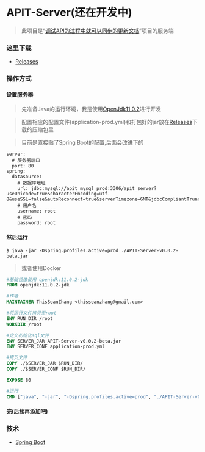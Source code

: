 # APIT-Server(还在开发中)

> 此项目是“[调试API的过程中就可以同步的更新文档](https://github.com/ThisSeanZhang/APIT-Client)”项目的服务端

### 这里下载

* [Releases](https://github.com/ThisSeanZhang/APIT-Server/releases)

### 操作方式
#### 设置服务器

> 先准备Java的运行环境，我是使用[OpenJdk11.0.2](https://jdk.java.net/11/)进行开发

> 配置相应的配置文件(application-prod.yml)和打包好的jar放在[Releases](https://github.com/ThisSeanZhang/APIT-Server/releases)下载的压缩包里

> 目前是直接贴了Spring Boot的配置,后面会改进下的
```
server:
  # 服务器端口
  port: 80
spring:
  datasource:
    # 数据库地址
    url: jdbc:mysql://apit_mysql_prod:3306/apit_server?useUnicode=true&characterEncoding=utf-8&useSSL=false&autoReconnect=true&serverTimezone=GMT&jdbcCompliantTruncation=false
    # 用户名
    username: root
    # 密码
    password: root
```
#### 然后运行
```$xslt
$ java -jar -Dspring.profiles.active=prod ./APIT-Server-v0.0.2-beta.jar
```
> 或者使用Docker

```dockerfile
#基础镜像使用 openjdk:11.0.2-jdk
FROM openjdk:11.0.2-jdk

#作者
MAINTAINER ThisSeanZhang <thisseanzhang@gmail.com>

#将运行文件拷贝至root
ENV RUN_DIR /root
WORKDIR /root

#定义初始化sql文件
ENV SERVER_JAR APIT-Server-v0.0.2-beta.jar
ENV SERVER_CONF application-prod.yml

#拷贝文件
COPY ./$SERVER_JAR $RUN_DIR/
COPY ./$SERVER_CONF $RUN_DIR/

EXPOSE 80

#运行
CMD ["java", "-jar", "-Dspring.profiles.active=prod", "./APIT-Server-v0.0.2-beta.jar"]
```
#### 完(后续再添加吧)

### 技术
* [Spring Boot](https://github.com/SimulatedGREG/electron-vue)
